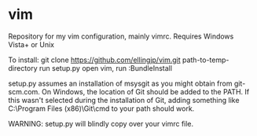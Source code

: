 vim
===

Repository for my vim configuration, mainly vimrc.
Requires Windows Vista+ or Unix

To install:
    git clone https://github.com/ellingjp/vim.git path-to-temp-directory
    run setup.py
    open vim, run :BundleInstall

setup.py assumes an installation of msysgit as you might obtain from git-scm.com.  On Windows, the location of Git should be added to the PATH.  If this wasn't selected during the installation of Git, adding something like C:\Program Files (x86)\Git\cmd to your path should work.

WARNING: setup.py will blindly copy over your vimrc file.  
